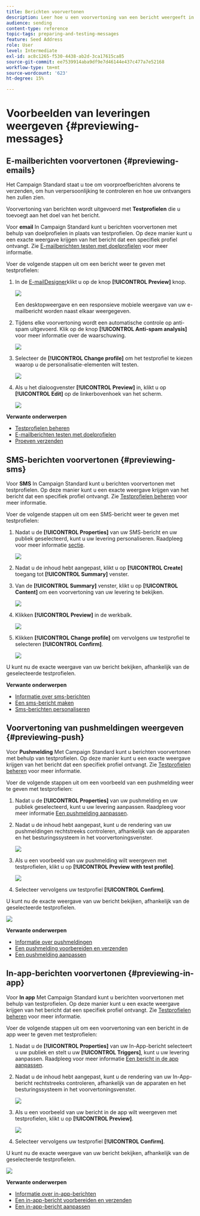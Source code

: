 ```yaml
---
title: Berichten voorvertonen
description: Leer hoe u een voorvertoning van een bericht weergeeft in de inhoudseditor of in E-mailontwerper.
audience: sending
content-type: reference
topic-tags: preparing-and-testing-messages
feature: Seed Address
role: User
level: Intermediate
exl-id: ac8c1265-f530-4438-ab2d-3ca17615ca85
source-git-commit: ee7539914aba9df9e7d46144e437c477a7e52168
workflow-type: tm+mt
source-wordcount: '623'
ht-degree: 15%

---
```


# Voorbeelden van leveringen weergeven {#previewing-messages}

## E-mailberichten voorvertonen {#previewing-emails}

Het Campaign Standard staat u toe om voorproefberichten alvorens te verzenden, om hun verpersoonlijking te controleren en hoe uw ontvangers hen zullen zien.

Voorvertoning van berichten wordt uitgevoerd met **Testprofielen** die u toevoegt aan het doel van het bericht.

Voor **email** In Campaign Standard kunt u berichten voorvertonen met behulp van doelprofielen in plaats van testprofielen. Op deze manier kunt u een exacte weergave krijgen van het bericht dat een specifiek profiel ontvangt. Zie [E-mailberichten testen met doelprofielen](../../sending/using/testing-messages-using-target.md) voor meer informatie.

Voer de volgende stappen uit om een bericht weer te geven met testprofielen:

1. In de [E-mailDesigner](../../designing/using/designing-content-in-adobe-campaign.md)klikt u op de knop **[!UICONTROL Preview]** knop.

   ![](assets/sending_preview.png)

   Een desktopweergave en een responsieve mobiele weergave van uw e-mailbericht worden naast elkaar weergegeven.

1. Tijdens elke voorvertoning wordt een automatische controle op anti-spam uitgevoerd. Klik op de knop **[!UICONTROL Anti-spam analysis]** voor meer informatie over de waarschuwing.

   ![](assets/sending_anti-spam_analysis.png)

1. Selecteer de **[!UICONTROL Change profile]** om het testprofiel te kiezen waarop u de personalisatie-elementen wilt testen.

   ![](assets/sending_test-profile.png)

1. Als u het dialoogvenster **[!UICONTROL Preview]** in, klikt u op **[!UICONTROL Edit]** op de linkerbovenhoek van het scherm.

   ![](assets/sending_preview_edit.png)

**Verwante onderwerpen**

* [Testprofielen beheren](../../audiences/using/managing-test-profiles.md)
* [E-mailberichten testen met doelprofielen](../../sending/using/testing-messages-using-target.md)
* [Proeven verzenden](../../sending/using/sending-proofs.md)

## SMS-berichten voorvertonen {#previewing-sms}

Voor **SMS** In Campaign Standard kunt u berichten voorvertonen met testprofielen. Op deze manier kunt u een exacte weergave krijgen van het bericht dat een specifiek profiel ontvangt. Zie [Testprofielen beheren](../../audiences/using/managing-test-profiles.md) voor meer informatie.

Voer de volgende stappen uit om een SMS-bericht weer te geven met testprofielen:

1. Nadat u de **[!UICONTROL Properties]** van uw SMS-bericht en uw publiek geselecteerd, kunt u uw levering personaliseren. Raadpleeg voor meer informatie [sectie](../../channels/using/personalizing-sms-messages.md).

   ![](assets/sms_preview.png)

1. Nadat u de inhoud hebt aangepast, klikt u op **[!UICONTROL Create]** toegang tot **[!UICONTROL Summary]** venster.

1. Van de **[!UICONTROL Summary]** venster, klikt u op **[!UICONTROL Content]** om een voorvertoning van uw levering te bekijken.

   ![](assets/sms_preview_2.png)

1. Klikken **[!UICONTROL Preview]** in de werkbalk.

   ![](assets/sms_preview_3.png)

1. Klikken **[!UICONTROL Change profile]** om vervolgens uw testprofiel te selecteren **[!UICONTROL Confirm]**.

   ![](assets/sms_preview_4.png)

U kunt nu de exacte weergave van uw bericht bekijken, afhankelijk van de geselecteerde testprofielen.

**Verwante onderwerpen**

* [Informatie over sms-berichten](../../channels/using/about-sms-messages.md)
* [Een sms-bericht maken](../../channels/using/creating-an-sms-message.md)
* [Sms-berichten personaliseren](../../channels/using/personalizing-sms-messages.md)

## Voorvertoning van pushmeldingen weergeven {#previewing-push}

Voor **Pushmelding** Met Campaign Standard kunt u berichten voorvertonen met behulp van testprofielen. Op deze manier kunt u een exacte weergave krijgen van het bericht dat een specifiek profiel ontvangt. Zie [Testprofielen beheren](../../audiences/using/managing-test-profiles.md) voor meer informatie.

Voer de volgende stappen uit om een voorbeeld van een pushmelding weer te geven met testprofielen:

1. Nadat u de **[!UICONTROL Properties]** van uw pushmelding en uw publiek geselecteerd, kunt u uw levering aanpassen. Raadpleeg voor meer informatie [Een pushmelding aanpassen](../../channels/using/customizing-a-push-notification.md).

1. Nadat u de inhoud hebt aangepast, kunt u de rendering van uw pushmeldingen rechtstreeks controleren, afhankelijk van de apparaten en het besturingssysteem in het voorvertoningsvenster.

   ![](assets/push_preview.png)

1. Als u een voorbeeld van uw pushmelding wilt weergeven met testprofielen, klikt u op **[!UICONTROL Preview with test profile]**.

   ![](assets/push_preview_2.png)

1. Selecteer vervolgens uw testprofiel **[!UICONTROL Confirm]**.

U kunt nu de exacte weergave van uw bericht bekijken, afhankelijk van de geselecteerde testprofielen.

![](assets/push_preview_3.png)

**Verwante onderwerpen**

* [Informatie over pushmeldingen](../../channels/using/about-push-notifications.md)
* [Een pushmelding voorbereiden en verzenden](../../channels/using/preparing-and-sending-a-push-notification.md)
* [Een pushmelding aanpassen](../../channels/using/customizing-a-push-notification.md)

## In-app-berichten voorvertonen {#previewing-in-app}

Voor **In app** Met Campaign Standard kunt u berichten voorvertonen met behulp van testprofielen. Op deze manier kunt u een exacte weergave krijgen van het bericht dat een specifiek profiel ontvangt. Zie [Testprofielen beheren](../../audiences/using/managing-test-profiles.md) voor meer informatie.

Voer de volgende stappen uit om een voorvertoning van een bericht in de app weer te geven met testprofielen:

1. Nadat u de **[!UICONTROL Properties]** van uw In-App-bericht selecteert u uw publiek en stelt u uw **[!UICONTROL Triggers]**, kunt u uw levering aanpassen. Raadpleeg voor meer informatie [Een bericht in de app aanpassen](../../channels/using/customizing-an-in-app-message.md).

1. Nadat u de inhoud hebt aangepast, kunt u de rendering van uw In-App-bericht rechtstreeks controleren, afhankelijk van de apparaten en het besturingssysteem in het voorvertoningsvenster.

   ![](assets/in_app_preview.png)

1. Als u een voorbeeld van uw bericht in de app wilt weergeven met testprofielen, klikt u op **[!UICONTROL Preview]**.

   ![](assets/in_app_preview_2.png)

1. Selecteer vervolgens uw testprofiel **[!UICONTROL Confirm]**.

U kunt nu de exacte weergave van uw bericht bekijken, afhankelijk van de geselecteerde testprofielen.

![](assets/in_app_preview_3.png)

**Verwante onderwerpen**

* [Informatie over in-app-berichten](../../channels/using/about-in-app-messaging.md)
* [Een in-app-bericht voorbereiden en verzenden](../../channels/using/preparing-and-sending-an-in-app-message.md)
* [Een in-app-bericht aanpassen](../../channels/using/customizing-an-in-app-message.md)
